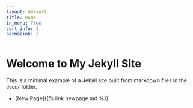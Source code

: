 ```yaml
---
layout: default
title: Home
in_menu: True
sort_info: 1
permalink: /
---
```


# Welcome to My Jekyll Site

This is a minimal example of a Jekyll site built from markdown files in the `docs/` folder.

- [New Page]({% link newpage.md %})
